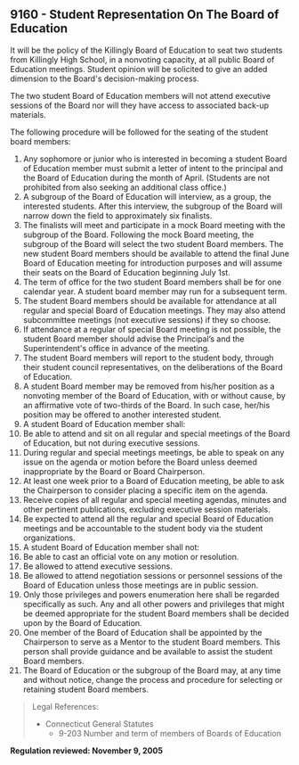 ## 9160 - Student Representation On The Board of Education

It will be the policy of the Killingly Board of Education to seat two students from Killingly High School, in a nonvoting capacity, at all public Board of Education meetings. Student opinion will be solicited to give an added dimension to the Board's decision-making process.

The two student Board of Education members will not attend executive sessions of the Board nor will they have access to associated back-up materials.

The following procedure will be followed for the seating of the student board members:

1.  Any sophomore or junior who is interested in becoming a student Board of Education member must submit a letter of intent to the principal and the Board of Education during the month of April.  (Students are not prohibited from also seeking an additional class office.)
2.  A subgroup of the Board of Education will interview, as a group, the interested students.  After this interview, the subgroup of the Board will narrow down the field to approximately six finalists.
3.  The finalists will meet and participate in a mock Board meeting with the subgroup of the Board.  Following the mock Board meeting, the subgroup of the Board will select the two student Board members.  The new student Board members should be available to attend the final June Board of Education meeting for introduction purposes and will assume their seats on the Board of Education beginning July 1st.
4.  The term of office for the two student Board members shall be for one calendar year. A student board member may run for a subsequent term.
5.  The student Board members should be available for attendance at all regular and special Board of Education meetings. They may also attend subcommittee meetings (not executive sessions) if they so choose.
6.  If attendance at a regular of special Board meeting is not possible, the student Board member should advise the Principal’s and the Superintendent's office in advance of the meeting.
7.  The student Board members will report to the student body, through their student council representatives, on the deliberations of the Board of Education.
8.  A student Board member may be removed from his/her position as a nonvoting member of the Board of Education, with or without cause, by an affirmative vote of two-thirds of the Board. In such case, her/his position may be offered to another interested student.
9.  A student Board of Education member shall:
  1.  Be able to attend and sit on all regular and special meetings of the Board      of Education, but not during executive sessions.
  2.  During regular and special meetings meetings, be able to speak on any issue on the agenda or motion before the Board unless deemed inappropriate by the Board or Board Chairperson.
  3.  At least one week prior to a Board of Education meeting, be able to ask the Chairperson to consider placing a specific item on the agenda.
  4.  Receive copies of all regular and special meeting agendas, minutes and other pertinent publications, excluding executive session materials.
  5.  Be expected to attend all the regular and special Board of Education meetings and be accountable to the student body via the student organizations.
10.  A student Board of Education member shall not:
  1. Be able to cast an official vote on any motion or resolution.
  2. Be allowed to attend executive sessions.
  3. Be allowed to attend negotiation sessions or personnel sessions of the Board of Education unless those meetings are in public session.
11.  Only those privileges and powers enumeration here shall be regarded specifically as such. Any and all other powers and privileges that might be deemed appropriate for the student Board members shall be decided upon by the Board of Education.
12.  One member of the Board of Education shall be appointed by the Chairperson to serve as a Mentor to the student Board members.  This person shall provide guidance and be available to assist the student Board members.
13.  The Board of Education or the subgroup of the Board may, at any time and without notice, change the process and procedure for selecting or retaining student Board members.

> Legal References: 
> 
> * Connecticut General Statutes
>   * 9-203 Number and term of members of Boards of Education

**Regulation reviewed:  November 9, 2005**
